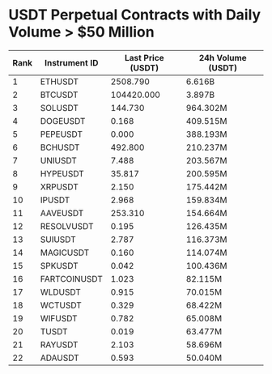 # USDT Perpetual Contracts with Daily Volume > $50 Million

| Rank | Instrument ID | Last Price (USDT) | 24h Volume (USDT) |
|------|---------------|-------------------|-------------------|
| 1 | ETHUSDT | 2508.790 | 6.616B |
| 2 | BTCUSDT | 104420.000 | 3.897B |
| 3 | SOLUSDT | 144.730 | 964.302M |
| 4 | DOGEUSDT | 0.168 | 409.515M |
| 5 | PEPEUSDT | 0.000 | 388.193M |
| 6 | BCHUSDT | 492.800 | 210.237M |
| 7 | UNIUSDT | 7.488 | 203.567M |
| 8 | HYPEUSDT | 35.817 | 200.595M |
| 9 | XRPUSDT | 2.150 | 175.442M |
| 10 | IPUSDT | 2.968 | 159.834M |
| 11 | AAVEUSDT | 253.310 | 154.664M |
| 12 | RESOLVUSDT | 0.195 | 126.435M |
| 13 | SUIUSDT | 2.787 | 116.373M |
| 14 | MAGICUSDT | 0.160 | 114.074M |
| 15 | SPKUSDT | 0.042 | 100.436M |
| 16 | FARTCOINUSDT | 1.023 | 82.115M |
| 17 | WLDUSDT | 0.915 | 70.015M |
| 18 | WCTUSDT | 0.329 | 68.422M |
| 19 | WIFUSDT | 0.782 | 65.008M |
| 20 | TUSDT | 0.019 | 63.477M |
| 21 | RAYUSDT | 2.103 | 58.696M |
| 22 | ADAUSDT | 0.593 | 50.040M |
